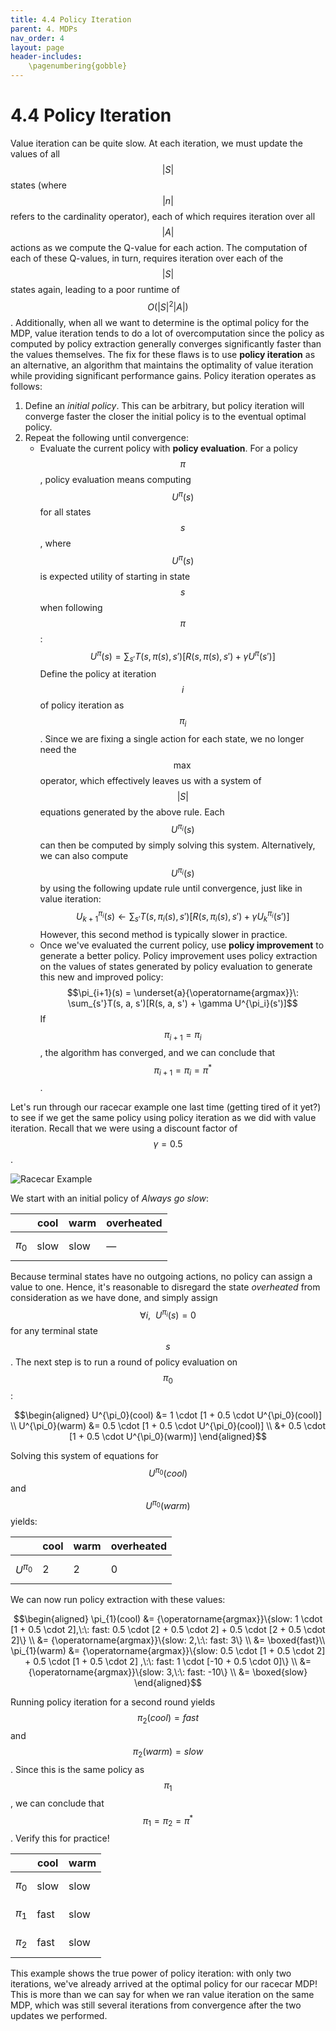 ```yaml
---
title: 4.4 Policy Iteration
parent: 4. MDPs
nav_order: 4
layout: page
header-includes:
    \pagenumbering{gobble}
---
```


# 4.4 Policy Iteration
Value iteration can be quite slow. At each iteration, we must update the values of all $$|S|$$ states (where $$|n|$$ refers to the cardinality operator), each of which requires iteration over all $$|A|$$ actions as we compute the Q-value for each action. The computation of each of these Q-values, in turn, requires iteration over each of the $$|S|$$ states again, leading to a poor runtime of $$O(|S|^2|A|)$$. Additionally, when all we want to determine is the optimal policy for the MDP, value iteration tends to do a lot of overcomputation since the policy as computed by policy extraction generally converges significantly faster than the values themselves. The fix for these flaws is to use **policy iteration** as an alternative, an algorithm that maintains the optimality of value iteration while providing significant performance gains. Policy iteration operates as follows:

1. Define an *initial policy*. This can be arbitrary, but policy iteration will converge faster the closer the initial policy is to the eventual optimal policy.
2. Repeat the following until convergence:
   - Evaluate the current policy with **policy evaluation**. For a policy $$\pi$$, policy evaluation means computing $$U^{\pi}(s)$$ for all states $$s$$, where $$U^{\pi}(s)$$ is expected utility of starting in state $$s$$ when following $$\pi$$:
     $$U^{\pi}(s) = \sum_{s'}T(s, \pi(s), s')[R(s, \pi(s), s') + \gamma U^{\pi}(s')]$$
     Define the policy at iteration $$i$$ of policy iteration as $$\pi_i$$. Since we are fixing a single action for each state, we no longer need the $$\max$$ operator, which effectively leaves us with a system of $$|S|$$ equations generated by the above rule. Each $$U^{\pi_i}(s)$$ can then be computed by simply solving this system.
     Alternatively, we can also compute $$U^{\pi_i}(s)$$ by using the following update rule until convergence, just like in value iteration:
     $$U^{\pi_i}_{k+1}(s) \leftarrow \sum_{s'}T(s, \pi_i(s), s')[R(s, \pi_i(s), s') + \gamma U^{\pi_i}_k(s')]$$
     However, this second method is typically slower in practice.
   - Once we've evaluated the current policy, use **policy improvement** to generate a better policy. Policy improvement uses policy extraction on the values of states generated by policy evaluation to generate this new and improved policy:
     $$\pi_{i+1}(s) = \underset{a}{\operatorname{argmax}}\: \sum_{s'}T(s, a, s')[R(s, a, s') + \gamma U^{\pi_i}(s')]$$ 
     If $$\pi_{i+1} = \pi_i$$, the algorithm has converged, and we can conclude that $$\pi_{i+1} = \pi_i = \pi^*$$.

Let's run through our racecar example one last time (getting tired of it yet?) to see if we get the same policy using policy iteration as we did with value iteration. Recall that we were using a discount factor of $$\gamma = 0.5$$.

<img src="{{ site.baseurl }}/assets/images/race-car.png" alt="Racecar Example" />

We start with an initial policy of *Always go slow*:

|  | **cool** | **warm** | **overheated** |  
|---|---|---|---|  
| $$\pi_0$$ | slow | slow | — |

Because terminal states have no outgoing actions, no policy can assign a value to one. Hence, it's reasonable to disregard the state *overheated* from consideration as we have done, and simply assign $$\forall i, \:\: U^{\pi_i}(s) = 0$$ for any terminal state $$s$$. The next step is to run a round of policy evaluation on $$\pi_0$$:

$$\begin{aligned}
U^{\pi_0}(cool) &= 1 \cdot [1 + 0.5 \cdot U^{\pi_0}(cool)] \\
U^{\pi_0}(warm) &= 0.5 \cdot [1 + 0.5 \cdot U^{\pi_0}(cool)] \\
                &+ 0.5 \cdot [1 + 0.5 \cdot U^{\pi_0}(warm)] 
\end{aligned}$$

Solving this system of equations for $$U^{\pi_0}(cool)$$ and $$U^{\pi_0}(warm)$$ yields:

|  | **cool** | **warm** | **overheated** |  
|---|---|---|---|  
| $$U^{\pi_0}$$ | 2 | 2 | 0 |

We can now run policy extraction with these values:

$$\begin{aligned}
\pi_{1}(cool) &= {\operatorname{argmax}}\{slow: 1 \cdot [1 + 0.5 \cdot 2],\:\: fast: 0.5 \cdot [2 + 0.5 \cdot 2] + 0.5 \cdot [2 + 0.5 \cdot 2]\} \\
&= {\operatorname{argmax}}\{slow: 2,\:\: fast: 3\} \\
&= \boxed{fast}\\
\pi_{1}(warm) &= {\operatorname{argmax}}\{slow: 0.5 \cdot [1 + 0.5 \cdot 2] + 0.5 \cdot [1 + 0.5 \cdot 2] ,\:\: fast: 1 \cdot [-10 + 0.5 \cdot 0]\} \\
&= {\operatorname{argmax}}\{slow: 3,\:\: fast: -10\} \\
&= \boxed{slow} 
\end{aligned}$$

Running policy iteration for a second round yields $$\pi_2(cool) = fast$$ and $$\pi_2(warm) = slow$$. Since this is the same policy as $$\pi_1$$, we can conclude that $$\pi_1 = \pi_2 = \pi^*$$. Verify this for practice!

|  | **cool** | **warm** |  
|---|---|---|  
| $$\pi_0$$ | slow | slow |  
| $$\pi_1$$ | fast | slow |  
| $$\pi_2$$ | fast | slow |  

This example shows the true power of policy iteration: with only two iterations, we've already arrived at the optimal policy for our racecar MDP! This is more than we can say for when we ran value iteration on the same MDP, which was still several iterations from convergence after the two updates we performed.